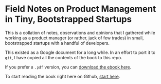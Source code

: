 # Field Notes on Product Management in Tiny, Bootstrapped Startups

This is a collation of notes, observations and opinions that I gathered while working as a product manager (or rather, jack of few trades) in small, bootstrapped startups with a handful of developers.

This existed as a Google document for a long while. In an effort to port it to `git`, I have copied all the contents of the book to this repo.

If you prefer a `.pdf` version, you can [download the ebook here][pdf].

To start reading the book right here on Github, [start here][start].

[pdf]: https://drive.google.com/open?id=1cbpxj4DBNNByV6YcHars_uDL6AUkX-u7
[start]: []